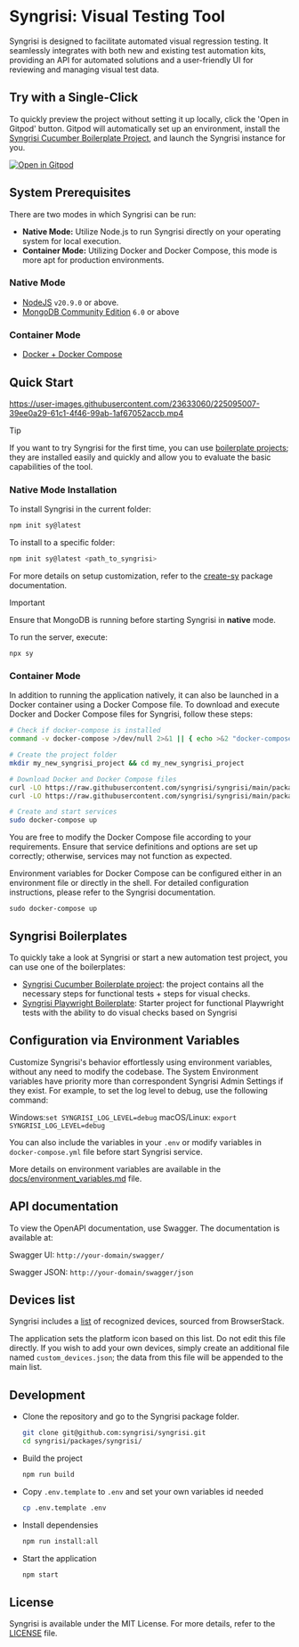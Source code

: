 # Syngrisi: Visual Testing Tool <a name="about"></a>

Syngrisi is designed to facilitate automated visual regression testing. It seamlessly integrates with both new and
existing test automation kits, providing an API for automated solutions and a user-friendly UI for reviewing and
managing visual test data.

## Try with a Single-Click

To quickly preview the project without setting it up locally, click the 'Open in Gitpod' button. Gitpod will automatically set up an environment, install the [Syngrisi Cucumber Boilerplate Project](https://github.com/syngrisi/syngrisi-cucumber-boilerplate), and launch the Syngrisi instance for you.

[![Open in Gitpod](https://gitpod.io/button/open-in-gitpod.svg)](https://gitpod.io/#https://github.com/syngrisi/syngrisi-cucumber-boilerplate)

## System Prerequisites <a name="prerequisites"></a>

There are two modes in which Syngrisi can be run:

- **Native Mode:** Utilize Node.js to run Syngrisi directly on your operating system for local execution.
- **Container Mode:** Utilizing Docker and Docker Compose, this mode is more apt for production environments.

### Native Mode

* [NodeJS](https://nodejs.org/en/download/) `v20.9.0` or above.
* [MongoDB Community Edition](https://docs.mongodb.com/manual/administration/install-community/) `6.0` or above

### Container Mode

* [Docker + Docker Compose](https://docs.docker.com/engine/install/)

## Quick Start

https://user-images.githubusercontent.com/23633060/225095007-39ee0a29-61c1-4f46-99ab-1af67052accb.mp4

> [!TIP] 
> If you want to try Syngrisi for the first time, you can use [boilerplate projects](#boilerplates); they are installed easily and quickly and allow you to evaluate the basic capabilities of the tool.

### Native Mode Installation

To install Syngrisi in the current folder:

```bash
npm init sy@latest
```

To install to a specific folder:

```bash
npm init sy@latest <path_to_syngrisi>
```

For more details on setup customization, refer to the [create-sy](../create-sy) package documentation.

> [!IMPORTANT]
> Ensure that MongoDB is running before starting Syngrisi in **native** mode.

To run the server, execute:

```shell script
npx sy
```

### Container Mode

In addition to running the application natively, it can also be launched in a Docker container using a Docker Compose
file. To download and execute Docker and Docker Compose files for Syngrisi, follow these steps:

```bash
# Check if docker-compose is installed
command -v docker-compose >/dev/null 2>&1 || { echo >&2 "docker-compose is required; please install it and run this command again."; exit 1; }

# Create the project folder
mkdir my_new_syngrisi_project && cd my_new_syngrisi_project

# Download Docker and Docker Compose files
curl -LO https://raw.githubusercontent.com/syngrisi/syngrisi/main/packages/syngrisi/syngrisi-app.dockerfile
curl -LO https://raw.githubusercontent.com/syngrisi/syngrisi/main/packages/syngrisi/docker-compose.yml

# Create and start services
sudo docker-compose up
```

You are free to modify the Docker Compose file according to your requirements. Ensure that service definitions and options are set up correctly; otherwise, services may not function as expected.

Environment variables for Docker Compose can be configured either in an environment file or directly in the shell. For detailed
configuration instructions, please refer to the Syngrisi documentation.

```shell script
sudo docker-compose up
```

## Syngrisi Boilerplates  <a name="boilerplates"></a>

To quickly take a look at Syngrisi or start a new automation test project, you can use one of the boilerplates:

* [Syngrisi Cucumber Boilerplate project](https://github.com/syngrisi/syngrisi-cucumber-boilerplate): the project contains all the necessary steps for functional tests + steps for visual checks.
* [Syngrisi Playwright Boilerplate](https://github.com/syngrisi/syngrisi-playwright-boilerplate): Starter project for functional Playwright tests with the ability to do visual checks based on Syngrisi

## Configuration via Environment Variables <a name="env"></a>

Customize Syngrisi's behavior effortlessly using environment variables, without any need to modify the codebase.
The System Environment variables have priority more than correspondent Syngrisi Admin Settings if they exist.
For example, to set the log level to debug, use the following command:

Windows:`set SYNGRISI_LOG_LEVEL=debug`
macOS/Linux: `export SYNGRISI_LOG_LEVEL=debug`

You can also include the variables in your `.env` or modify variables in `docker-compose.yml` file before start Syngrisi
service.

More details on environment variables are available in the [docs/environment_variables.md](docs/environment_variables.md) file.

## API documentation

To view the OpenAPI documentation, use Swagger. The documentation is available at:

Swagger UI: `http://your-domain/swagger/`

Swagger JSON: `http://your-domain/swagger/json`

## Devices list <a name="devices"></a>

Syngrisi includes a [list](./static/data/custom_devices.json) of recognized devices, sourced from BrowserStack.

The application sets the platform icon based on this list. Do not edit this file directly. If you wish to add your own devices, simply create an additional file named `custom_devices.json`; the data from this file will be appended to the main list.

## Development

- Clone the repository and go to the Syngrisi package folder.

    ```sh
    git clone git@github.com:syngrisi/syngrisi.git
    cd syngrisi/packages/syngrisi/
    ```
- Build the project

    ```sh
    npm run build
    ```
- Copy `.env.template` to `.env` and set your own variables id needed

    ```sh
    cp .env.template .env
    ```
- Install dependensies 
    ```sh
    npm run install:all
    ```
- Start the application 

    ```sh
    npm start
    ```

## License

Syngrisi is available under the MIT License. For more details, refer to the [LICENSE](./LICENSE.md) file.


